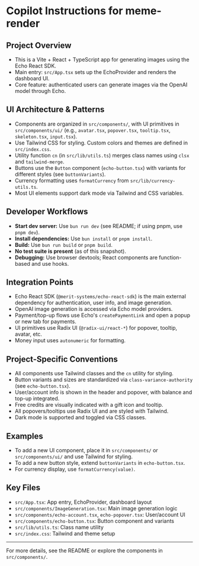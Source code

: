 # Copilot Instructions for meme-render

## Project Overview

- This is a Vite + React + TypeScript app for generating images using the Echo React SDK.
- Main entry: `src/App.tsx` sets up the EchoProvider and renders the dashboard UI.
- Core feature: authenticated users can generate images via the OpenAI model through Echo.

## UI Architecture & Patterns

- Components are organized in `src/components/`, with UI primitives in `src/components/ui/` (e.g., `avatar.tsx`, `popover.tsx`, `tooltip.tsx`, `skeleton.tsx`, `input.tsx`).
- Use Tailwind CSS for styling. Custom colors and themes are defined in `src/index.css`.
- Utility function `cn` (in `src/lib/utils.ts`) merges class names using `clsx` and `tailwind-merge`.
- Buttons use the `Button` component (`echo-button.tsx`) with variants for different styles (see `buttonVariants`).
- Currency formatting uses `formatCurrency` from `src/lib/currency-utils.ts`.
- Most UI elements support dark mode via Tailwind and CSS variables.

## Developer Workflows

- **Start dev server:** Use `bun run dev` (see README; if using pnpm, use `pnpm dev`).
- **Install dependencies:** Use `bun install` or `pnpm install`.
- **Build:** Use `bun run build` or `pnpm build`.
- **No test suite is present** (as of this snapshot).
- **Debugging:** Use browser devtools; React components are function-based and use hooks.

## Integration Points

- Echo React SDK (`@merit-systems/echo-react-sdk`) is the main external dependency for authentication, user info, and image generation.
- OpenAI image generation is accessed via Echo model providers.
- Payment/top-up flows use Echo's `createPaymentLink` and open a popup or new tab for payments.
- UI primitives use Radix UI (`@radix-ui/react-*`) for popover, tooltip, avatar, etc.
- Money input uses `autonumeric` for formatting.

## Project-Specific Conventions

- All components use Tailwind classes and the `cn` utility for styling.
- Button variants and sizes are standardized via `class-variance-authority` (see `echo-button.tsx`).
- User/account info is shown in the header and popover, with balance and top-up integrated.
- Free credits are visually indicated with a gift icon and tooltip.
- All popovers/tooltips use Radix UI and are styled with Tailwind.
- Dark mode is supported and toggled via CSS classes.

## Examples

- To add a new UI component, place it in `src/components/` or `src/components/ui/` and use Tailwind for styling.
- To add a new button style, extend `buttonVariants` in `echo-button.tsx`.
- For currency display, use `formatCurrency(value)`.

## Key Files

- `src/App.tsx`: App entry, EchoProvider, dashboard layout
- `src/components/ImageGeneration.tsx`: Main image generation logic
- `src/components/echo-account.tsx`, `echo-popover.tsx`: User/account UI
- `src/components/echo-button.tsx`: Button component and variants
- `src/lib/utils.ts`: Class name utility
- `src/index.css`: Tailwind and theme setup

---

For more details, see the README or explore the components in `src/components/`.
